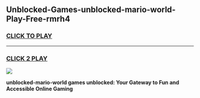 
## Unblocked-Games-unblocked-mario-world-Play-Free-rmrh4
<h3>
<a href="https://premium76.site?title=unblocked-mario-world&ref=10A">CLICK TO PLAY</a></h3>
<hr>

<h3>
<a href="https://premium76.site?title=unblocked-mario-world&ref=10A">CLICK 2 PLAY</a>
  
</h3>

<a href="https://premium76.site?title=unblocked-mario-world&ref=10A"><img src="https://clearcache.store/games.png"></a>


**unblocked-mario-world games unblocked: Your Gateway to Fun and Accessible Online Gaming**
